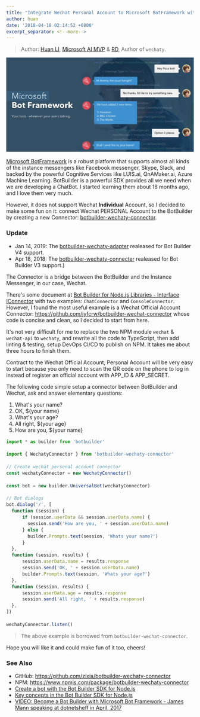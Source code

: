 ```yaml
---
title: "Integrate Wechat Personal Account to Microsoft BotFramework with a BotBuilder Wechaty Connector"
author: huan
date: '2018-04-18 02:14:52 +0800'
excerpt_separator: <!--more-->
---
```


> Author: [Huan LI](https://github.com/zixia), [Microsoft AI MVP](https://mvp.microsoft.com/en-us/PublicProfile/5003061) & [RD](https://rd.microsoft.com/en-us/huan-li), Author of `wechaty`.

![BotFramework](/assets/2018/botframework.jpg)

[Microsoft BotFramework](https://dev.botframework.com/) is a robust platform that supports almost all kinds of the instance messengers like Facebook messenger, Skype, Slack, and backed by the powerful Cognitive Services like LUIS.ai, QnAMaker.ai, Azure Machine Learning. BotBuilder is a powerful SDK provides all we need when we are developing a ChatBot. I started learning them about 18 months ago, and I love them very much.

However, it does not support Wechat **Individual** Account, so I decided to make some fun on it: connect Wechat PERSONAL Account to the BotBuilder by creating a new Connector: [botbuilder-wechaty-connector](https://github.com/zixia/botbuilder-wechaty-connector).

<!--more-->

### Update

- Jan 14, 2019: The [botbuilder-wechaty-adapter](https://npmjs.com/package/botbuilder-wechaty-adapter) realeased for Bot Builder V4 support.
- Apr 18, 2018: The [botbuilder-wechaty-connecter](https://npmjs.com/package/botbuilder-wechaty-connector) realeased for Bot Builder V3 support.)

The Connector is a bridge between the BotBuilder and the Instance Messenger, in our case, Wechat.

There's some document at [Bot Builder for Node.js
Libraries - Interface IConnector](https://docs.botframework.com/en-us/node/builder/chat-reference/interfaces/_botbuilder_d_.iconnector.html) with two examples: `ChatConnector` and `ConsoleConnector`. However, I found the most useful example is a Wechat Official Account Connector: https://github.com/jyfcrw/botbuilder-wechat-connector whose code is concise and clean, so I decided to start from here.

It's not very difficult for me to replace the two NPM module `wechat` & `wechat-api` to `wechaty`, and rewrite all the code to TypeScript, then add linting & testing, setup DevOps CI/CD to publish on NPM. It takes me about three hours to finish them.

Contract to the Wechat Official Account, Personal Account will be very easy to start because you only need to scan the QR code on the phone to log in instead of register an official account with APP_ID & APP_SECRET.

The following code simple setup a connector between BotBuilder and Wechat, ask and answer elementary questions:

1. What's your name?
1. OK, ${your name}
1. What's your age?
1. All right, ${your age}
1. How are you, ${your name}

```ts
import * as builder from 'botbuilder'

import { WechatyConnector } from 'botbuilder-wechaty-connector'

// Create wechat personal account connector
const wechatyConnector = new WechatyConnector()

const bot = new builder.UniversalBot(wechatyConnector)

// Bot dialogs
bot.dialog('/', [
  function (session) {
      if (session.userData && session.userData.name) {
        session.send('How are you, ' + session.userData.name)
      } else {
        builder.Prompts.text(session, 'Whats your name?')
      }
  },
  function (session, results) {
      session.userData.name = results.response
      session.send('OK, ' + session.userData.name)
      builder.Prompts.text(session, 'Whats your age?')
  },
  function (session, results) {
      session.userData.age = results.response
      session.send('All right, ' + results.response)
  },
])

wechatyConnector.listen()
```

> The above example is borrowed from `botbuilder-wechat-connector`.

Hope you will like it and could make fun of it too, cheers!

### See Also

* GitHub: https://github.com/zixia/botbuilder-wechaty-connector
* NPM: https://www.npmjs.com/package/botbuilder-wechaty-connector
* [Create a bot with the Bot Builder SDK for Node.js](https://docs.microsoft.com/en-us/azure/bot-service/nodejs/bot-builder-nodejs-quickstart)
* [Key concepts in the Bot Builder SDK for Node.js](https://docs.microsoft.com/en-us/azure/bot-service/nodejs/bot-builder-nodejs-concepts)
* [VIDEO: Become a Bot Builder with Microsoft Bot Framework - James Mann speaking at dotnetsheff in April, 2017](https://pusher.com/sessions/meetup/dotnetsheff/become-a-bot-builder-with-microsoft-bot-framework)
